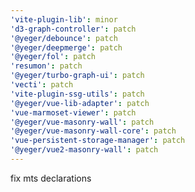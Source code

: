 ```yaml
---
'vite-plugin-lib': minor
'd3-graph-controller': patch
'@yeger/debounce': patch
'@yeger/deepmerge': patch
'@yeger/fol': patch
'resumon': patch
'@yeger/turbo-graph-ui': patch
'vecti': patch
'vite-plugin-ssg-utils': patch
'@yeger/vue-lib-adapter': patch
'vue-marmoset-viewer': patch
'@yeger/vue-masonry-wall': patch
'@yeger/vue-masonry-wall-core': patch
'vue-persistent-storage-manager': patch
'@yeger/vue2-masonry-wall': patch
---
```


fix mts declarations

